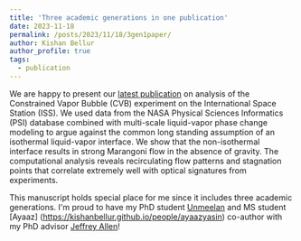 ```yaml
---
title: 'Three academic generations in one publication'
date: 2023-11-18
permalink: /posts/2023/11/18/3gen1paper/
author: Kishan Bellur
author_profile: true
tags:
  - publication
---
```


We are happy to present our [latest publication](https://kishanbellur.github.io/publication/2023-11-14-chakrabarti_2023) on analysis of the Constrained Vapor Bubble (CVB) experiment on the International Space Station (ISS). We used data from the NASA Physical Sciences Informatics (PSI) database combined with multi-scale liquid-vapor phase change modeling to argue against the common long standing assumption of an isothermal liquid-vapor interface. We show that the  non-isothermal interface results in strong Marangoni flow in the absence of gravity. The computational analysis reveals recirculating flow patterns and stagnation points that correlate extremely well with optical signatures from experiments.

This manuscript holds special place for me since it includes three academic generations. I'm proud to have my PhD student [Unmeelan](https://kishanbellur.github.io/people/unmeelanchakrabarti) and MS student [Ayaaz] (https://kishanbellur.github.io/people/ayaazyasin) co-author with my PhD advisor [Jeffrey Allen](https://www.mtu.edu/mechanical/people/faculty/allen/)!



